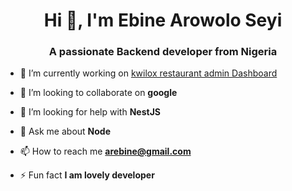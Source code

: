 <h1 align="center">Hi 👋, I'm Ebine Arowolo Seyi</h1>
<h3 align="center">A passionate Backend developer from Nigeria</h3>


- 🔭 I’m currently working on [kwilox restaurant admin Dashboard](google.com)

- 👯 I’m looking to collaborate on **google**

- 🤝 I’m looking for help with **NestJS**

- 💬 Ask me about **Node**

- 📫 How to reach me **arebine@gmail.com**

- ⚡ Fun fact **I am lovely developer**
